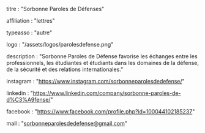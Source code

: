 titre : "Sorbonne Paroles de Défenses"

affiliation : "lettres"

typeasso : "autre"

logo : "/assets/logos/parolesdefense.png"

description : "Sorbonne Paroles de Défense favorise les échanges entre les professionnels, les étudiantes et étudiants dans les domaines de la défense, de la sécurité et des relations internationales."

instagram : "https://www.instagram.com/sorbonneparolesdedefense/"

linkedin : "https://www.linkedin.com/company/sorbonne-paroles-de-d%C3%A9fense/"

facebook : "https://www.facebook.com/profile.php?id=100044102185237"

mail : "sorbonneparolesdedefense@gmail.com"